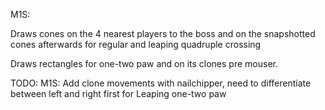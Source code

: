 M1S: 

Draws cones on the 4 nearest players to the boss and on the snapshotted cones afterwards for regular and leaping quadruple crossing

Draws rectangles for one-two paw and on its clones pre mouser.


TODO:
M1S: Add clone movements with nailchipper, need to differentiate between left and right first for Leaping one-two paw